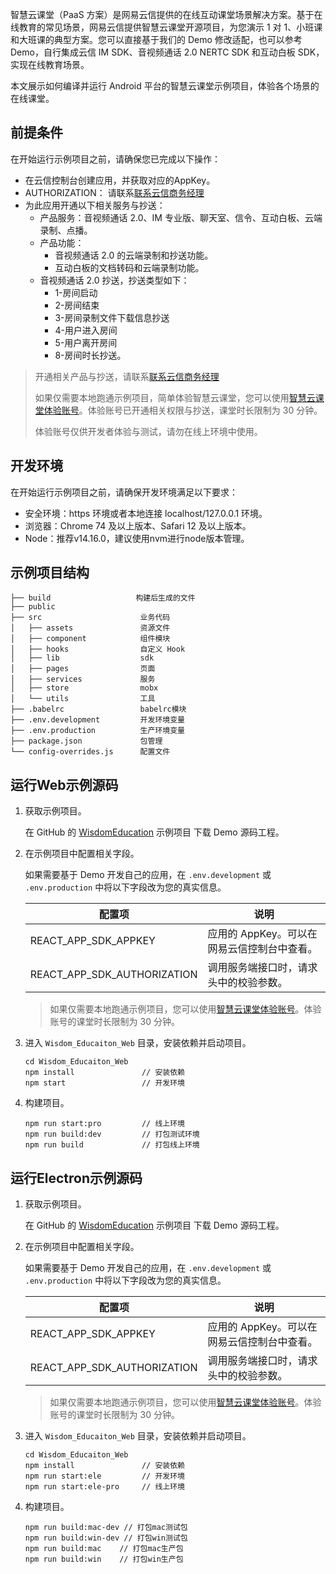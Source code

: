 智慧云课堂（PaaS 方案）是网易云信提供的在线互动课堂场景解决方案。基于在线教育的常见场景，网易云信提供智慧云课堂开源项目，为您演示 1 对 1、小班课和大班课的典型方案。您可以直接基于我们的 Demo 修改适配，也可以参考 Demo，自行集成云信 IM SDK、音视频通话 2.0 NERTC SDK 和互动白板 SDK，实现在线教育场景。

本文展示如何编译并运行 Android 平台的智慧云课堂示例项目，体验各个场景的在线课堂。

## 前提条件

在开始运行示例项目之前，请确保您已完成以下操作：

- 在云信控制台创建应用，并获取对应的AppKey。
- AUTHORIZATION： 请联系[联系云信商务经理](https://yunxin.163.com/bizQQWPA.html)
- 为此应用开通以下相关服务与抄送：
  - 产品服务：音视频通话 2.0、IM 专业版、聊天室、信令、互动白板、云端录制、点播。
  - 产品功能：
    - 音视频通话 2.0 的云端录制和抄送功能。
    - 互动白板的文档转码和云端录制功能。
  - 音视频通话 2.0 抄送，抄送类型如下：
    - 1-房间启动
    - 2-房间结束
    - 3-房间录制文件下载信息抄送
    - 4-用户进入房间
    - 5-用户离开房间
    - 8-房间时长抄送。

> 开通相关产品与抄送，请联系[联系云信商务经理](https://yunxin.163.com/bizQQWPA.html)
>
> 如果仅需要本地跑通示例项目，简单体验智慧云课堂，您可以使用[智慧云课堂体验账号](https://github.com/netease-kit/WisdomEducation/tree/main/Wisdom_Education_Docs/智慧云课堂体验账号.md)。体验账号已开通相关权限与抄送，课堂时长限制为 30 分钟。
> 
> 体验账号仅供开发者体验与测试，请勿在线上环境中使用。


## 开发环境

在开始运行示例项目之前，请确保开发环境满足以下要求：

- 安全环境：https 环境或者本地连接 localhost/127.0.0.1 环境。
- 浏览器：Chrome 74 及以上版本、Safari 12 及以上版本。
- Node：推荐v14.16.0，建议使用nvm进行node版本管理。

## 示例项目结构


```
├── build                   构建后生成的文件
├── public                  
├── src                      业务代码
│   ├── assets               资源文件
│   ├── component            组件模块
│   ├── hooks                自定义 Hook      
│   ├── lib                  sdk
│   ├── pages                页面
│   ├── services             服务
│   ├── store                mobx
│   └── utils                工具
├── .babelrc                 babelrc模块
├── .env.development         开发环境变量
├── .env.production          生产环境变量
├── package.json             包管理
└── config-overrides.js      配置文件
```

## 运行Web示例源码

1. 获取示例项目。

    在 GitHub 的 [WisdomEducation](https://github.com/netease-kit/WisdomEducation) 示例项目 下载 Demo 源码工程。

2. 在示例项目中配置相关字段。

    如果需要基于 Demo 开发自己的应用，在 `.env.development` 或 `.env.production` 中将以下字段改为您的真实信息。

    | 配置项     | 说明                                      |
    | ------------- | ------------------------------------------- |
    | REACT_APP_SDK_APPKEY        | 应用的 AppKey。可以在网易云信控制台中查看。 |
    | REACT_APP_SDK_AUTHORIZATION       | 调用服务端接口时，请求头中的校验参数。 |
    
    > 如果仅需要本地跑通示例项目，您可以使用[智慧云课堂体验账号](https://github.com/netease-kit/WisdomEducation/tree/main/Wisdom_Education_Docs/智慧云课堂体验账号.md)。体验账号的课堂时长限制为 30 分钟。

3. 进入 `Wisdom_Educaiton_Web` 目录，安装依赖并启动项目。

    ```
    cd Wisdom_Educaiton_Web
    npm install               // 安装依赖
    npm start                 // 开发环境
    ```
4. 构建项目。

    ```
    npm run start:pro         // 线上环境
    npm run build:dev         // 打包测试环境
    npm run build             // 打包线上环境
    ```


## 运行Electron示例源码

1. 获取示例项目。

    在 GitHub 的 [WisdomEducation](https://github.com/netease-kit/WisdomEducation) 示例项目 下载 Demo 源码工程。

2. 在示例项目中配置相关字段。

    如果需要基于 Demo 开发自己的应用，在 `.env.development` 或 `.env.production` 中将以下字段改为您的真实信息。

    | 配置项     | 说明                                      |
    | ------------- | ------------------------------------------- |
    | REACT_APP_SDK_APPKEY        | 应用的 AppKey。可以在网易云信控制台中查看。 |
    | REACT_APP_SDK_AUTHORIZATION       | 调用服务端接口时，请求头中的校验参数。 |
    
    > 如果仅需要本地跑通示例项目，您可以使用[智慧云课堂体验账号](https://github.com/netease-kit/WisdomEducation/tree/main/Wisdom_Education_Docs/智慧云课堂体验账号.md)。体验账号的课堂时长限制为 30 分钟。

3. 进入 `Wisdom_Educaiton_Web` 目录，安装依赖并启动项目。

    ```
    cd Wisdom_Educaiton_Web
    npm install               // 安装依赖
    npm run start:ele         // 开发环境
    npm run start:ele-pro     // 线上环境
    ```
4. 构建项目。

    ```
    npm run build:mac-dev // 打包mac测试包
    npm run build:win-dev // 打包win测试包
    npm run build:mac    // 打包mac生产包
    npm run build:win    // 打包win生产包
    ```

